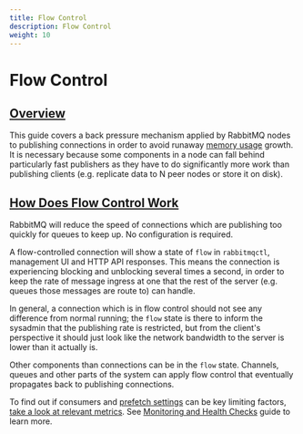 ```yaml
---
title: Flow Control
description: Flow Control
weight: 10
---
```


<!--
Copyright (c) 2007-2023 VMware, Inc. or its affiliates.

All rights reserved. This program and the accompanying materials
are made available under the terms of the under the Apache License,
Version 2.0 (the "License”); you may not use this file except in compliance
with the License. You may obtain a copy of the License at

https://www.apache.org/licenses/LICENSE-2.0

Unless required by applicable law or agreed to in writing, software
distributed under the License is distributed on an "AS IS" BASIS,
WITHOUT WARRANTIES OR CONDITIONS OF ANY KIND, either express or implied.
See the License for the specific language governing permissions and
limitations under the License.
-->
# Flow Control

## <a id="overview" class="anchor" href="#overview">Overview</a>

This guide covers a back pressure mechanism applied by RabbitMQ nodes
to publishing connections in order to avoid runaway [memory usage](./memory-use.html) growth.
It is necessary because some components in a node can fall behind particularly fast publishers
as they have to do significantly more work than publishing clients (e.g. replicate data to N
peer nodes or store it on disk).


## <a id="flow-control" class="anchor" href="#flow-control">How Does Flow Control Work</a>

RabbitMQ will reduce the speed of connections which are
publishing too quickly for queues to keep up. No configuration
is required.

A flow-controlled connection will show a state of `flow` in `rabbitmqctl`, management UI
and HTTP API responses. This means the connection is experiencing
blocking and unblocking several times a second, in order to keep the rate of
message ingress at one that the rest of the server (e.g. queues those messages are route to)
can handle.

In general, a connection which is in flow control should not see
any difference from normal running; the `flow` state
is there to inform the sysadmin that the publishing rate is
restricted, but from the client's perspective it should just
look like the network bandwidth to the server is lower than it actually is.

Other components than connections can be in the
`flow` state. Channels, queues and other parts of the system
can apply flow control that eventually propagates back to publishing connections.

To find out if consumers and [prefetch settings](./confirms.html)
can be key limiting factors, [take a look at relevant metrics](https://blog.rabbitmq.com/posts/2014/04/finding-bottlenecks-with-rabbitmq-3-3/).
See [Monitoring and Health Checks](./monitoring.html) guide to learn more.
